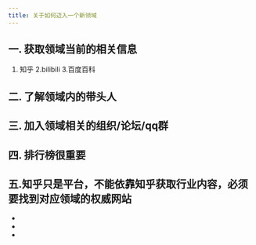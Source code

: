 ```yaml
---
title: 关于如何迈入一个新领域
---
```


## 一. 获取领域当前的相关信息

1. 知乎
2.bilibili
3.百度百科
## 二. 了解领域内的带头人
## 三. 加入领域相关的组织/论坛/qq群
## 四. 排行榜很重要
## 五.知乎只是平台，不能依靠知乎获取行业内容，必须要找到对应领域的权威网站
-
-
-